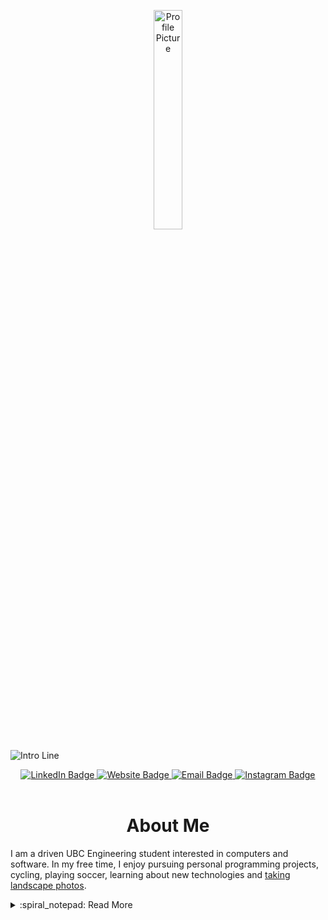 <p id="profile-picture" align="center">
  <img width=30% src="https://github.com/ElioDiNino/ElioDiNino/blob/master/profile.png" alt="Profile Picture">
</p>

![Intro Line](https://github.com/ElioDiNino/ElioDiNino/blob/master/intro.gif)

<div id="badges" align="center">
  <a href="https://www.linkedin.com/in/eliodinino/">
    <img src="https://img.shields.io/badge/LinkedIn-22242d?logo=linkedin&logoColor=white&style=for-the-badge" alt="LinkedIn Badge">
  </a>
  <a href="https://eliodinino.com">
    <img src="https://img.shields.io/badge/website-22242d?style=for-the-badge&logo=Google-chrome&logoColor=white" alt="Website Badge">
  </a>
  <a href="mailto:contact@eliodinino.com">
    <img src="https://img.shields.io/badge/Email-22242d?style=for-the-badge&logo=gmail&logoColor=white" alt="Email Badge">
  </a>
  <a href="https://www.instagram.com/eliodinino/">
    <img src="https://img.shields.io/badge/Instagram-22242d?logo=instagram&logoColor=white&style=for-the-badge" alt="Instagram Badge">
  </a>
</div>

<br/>

<h1 align="center">About Me</h1>

I am a driven UBC Engineering student interested in computers and software. In my free time, I enjoy pursuing personal programming projects, cycling, playing soccer, learning about new technologies and [taking landscape photos](https://bit.ly/eliophotography).

<details>
  <summary>:spiral_notepad: Read More</summary>
  
  <br/>
  
  My hard-working nature and natural leadership skills make me a valuable team member who can both listen and lead if needed. Furthermore, my attention to detail and organizational skills contribute to the timely completion of high-quality deliverables. As a result of these core attributes, along with my past experiences and promising future, I was awarded full-ride scholarships to both UBC and McMaster Univerity.

  One of my values is to always continue learning. To uphold this, I pursue projects that require me to learn new skills and I seek new experiences, often outside of my comfort zone. I also look to meet new people and challenge myself whenever I can. I believe that this continuous learning and seeking of challenges is important to my growth and adaptability.

  ## Professional Goals
  I hope to use my current and future skills to pursue a career in the Computer Engineering field. To get there I am looking to try many different roles through co-ops and volunteering opportunities at UBC. Following this, I will seek a career that I am passionate about and one that makes a positive impact on the world.
  
</details>

<!-- <h2 align="center">What I'm Up To</h2> -->
<!-- <details>
  <summary>:card_file_box: Past Projects</summary>
  
  ### Autonomous Claw
  
  ### Harvard's CS50
  
  ### OpenProcessing
  
  https://openprocessing.org/user/143581
  
  ### Scratch
  
  https://scratch.mit.edu/projects/426417770
  
  ### Python
  
  Repo to come
  
  ---
  
</details> -->


<!-- ### :airplane: UBC Unmanned Aircraft Systems
I work on the software subteam for [UBC UAS](https://ubcuas.com), a design team focused on designing semi-auonomous drones. I have worked on a variety of microsystems for the team, but my notable contrabutions can be seen here:
- GCOM-X
- AAA
- Odroid Scripts

### :computer: Personal Website -->

<!-- <div id="language-stats" align="center">
  <img src="https://github-readme-stats.vercel.app/api/top-langs/?username=ElioDiNino&layout=compact&langs_count=6&bg_color=22242d&hide_border=true&text_color=c9d1d9&title_color=c9d1d9">
</div> -->

<!--

Here are some ideas to get you started:

- 🔭 I’m currently working on ...
- 🌱 I’m currently learning ...
- 👯 I’m looking to collaborate on ...
- 🤔 I’m looking for help with ...
- 💬 Ask me about ...
- 📫 How to reach me: ...
- 😄 Pronouns: ...
- ⚡ Fun fact: ...
-->
